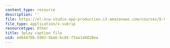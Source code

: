 ```yaml
---
content_type: resource
description: ''
file: https://ol-ocw-studio-app-production.s3.amazonaws.com/courses/6-004-computation-structures-spring-2017/ad64478b59935ba6bc85f5aa1d4820ea_0h3SCozKaR4.vtt
file_type: application/x-subrip
resourcetype: Other
title: 3play caption file
uid: ad64478b-5993-5ba6-bc85-f5aa1d4820ea
---
```


